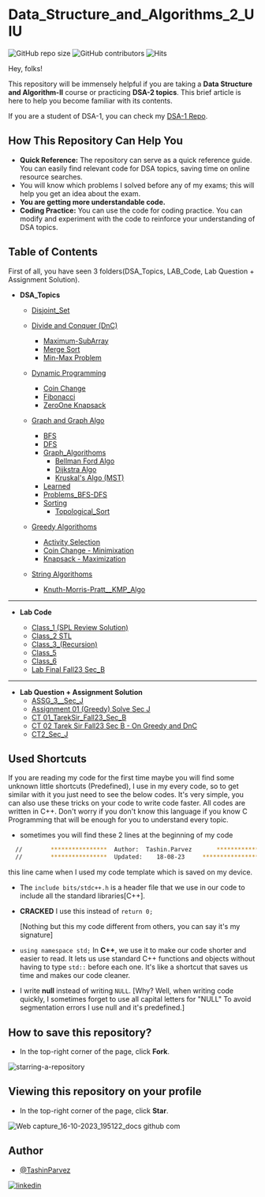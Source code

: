 # Data_Structure_and_Algorithms_2_UIU

![GitHub repo size](https://img.shields.io/github/repo-size/TashinParvez/Data_Structure_and_Algorithms_2_UIU)
![GitHub contributors](https://img.shields.io/github/contributors/TashinParvez/Data_Structure_and_Algorithms_2_UIU)
![Hits](https://hits.seeyoufarm.com/api/count/incr/badge.svg?url=https://github.com/TashinParvez/Data_Structure_and_Algorithms_2_UIU)

Hey, folks! 

This repository will be immensely helpful if you are taking a **Data Structure and Algorithm-II** course or practicing **DSA-2 topics**. This brief article is here to help you become familiar with its contents.

If you are a student of DSA-1, you can check my [DSA-1 Repo](https://github.com/TashinParvez/DSA_1_UIU).


## How This Repository Can Help You

- **Quick Reference:** The repository can serve as a quick reference guide. You can easily find relevant code for DSA topics, saving time on online resource searches.
- You will know which problems I solved before any of my exams; this will help you get an idea about the exam.
- **You are getting more understandable code.**
- **Coding Practice:** You can use the code for coding practice. You can modify and experiment with the code to reinforce your understanding of DSA topics.


## Table of Contents
First of all, you have seen 3 folders(DSA_Topics, LAB_Code, Lab Question + Assignment Solution).

 - **DSA_Topics**
    - [Disjoint_Set](https://github.com/TashinParvez/Data_Structure_and_Algorithms_2_UIU/tree/main/DSA_Topics/Disjoint_Set)

    - [Divide and Conquer (DnC)](https://github.com/TashinParvez/Data_Structure_and_Algorithms_2_UIU/tree/main/DSA_Topics/Divide%20and%20Conquer%20(DnC))
      - [Maximum-SubArray](https://github.com/TashinParvez/Data_Structure_and_Algorithms_2_UIU/tree/main/DSA_Topics/Divide%20and%20Conquer%20(DnC)/Maximum-SubArray)
      - [Merge Sort](https://github.com/TashinParvez/Data_Structure_and_Algorithms_2_UIU/tree/main/DSA_Topics/Divide%20and%20Conquer%20(DnC)/Merge%20Sort)
      - [Min-Max Problem](https://github.com/TashinParvez/Data_Structure_and_Algorithms_2_UIU/tree/main/DSA_Topics/Divide%20and%20Conquer%20(DnC)/Min-Max%20Problem)

    - [Dynamic Programming](https://github.com/TashinParvez/Data_Structure_and_Algorithms_2_UIU/tree/main/DSA_Topics/Dynamic%20Programming)
      - [Coin Change](https://github.com/TashinParvez/Data_Structure_and_Algorithms_2_UIU/tree/main/DSA_Topics/Dynamic%20Programming/Coin%20Change)
      - [Fibonacci](https://github.com/TashinParvez/Data_Structure_and_Algorithms_2_UIU/tree/main/DSA_Topics/Dynamic%20Programming/Fibonacci)
      - [ZeroOne Knapsack](https://github.com/TashinParvez/Data_Structure_and_Algorithms_2_UIU/tree/main/DSA_Topics/Dynamic%20Programming/ZeroOne%20Knapsack)

    - [Graph and Graph Algo](https://github.com/TashinParvez/Data_Structure_and_Algorithms_2_UIU/tree/main/DSA_Topics/Graph%20and%20Graph%20Algo)
      - [BFS](https://github.com/TashinParvez/Data_Structure_and_Algorithms_2_UIU/tree/main/DSA_Topics/Graph%20and%20Graph%20Algo/BFS)
      - [DFS](https://github.com/TashinParvez/Data_Structure_and_Algorithms_2_UIU/tree/main/DSA_Topics/Graph%20and%20Graph%20Algo/DFS)
      - [Graph_Algorithoms](https://github.com/TashinParvez/Data_Structure_and_Algorithms_2_UIU/tree/main/DSA_Topics/Graph%20and%20Graph%20Algo/Graph_Algorithoms)
        - [Bellman Ford Algo](https://github.com/TashinParvez/Data_Structure_and_Algorithms_2_UIU/tree/main/DSA_Topics/Graph%20and%20Graph%20Algo/Graph_Algorithoms/Bellman%20Ford%20Algo)
        - [Dijkstra Algo](https://github.com/TashinParvez/Data_Structure_and_Algorithms_2_UIU/tree/main/DSA_Topics/Graph%20and%20Graph%20Algo/Graph_Algorithoms/Dijkstra%20Algo)
        - [Kruskal's Algo (MST)](https://github.com/TashinParvez/Data_Structure_and_Algorithms_2_UIU/tree/main/DSA_Topics/Graph%20and%20Graph%20Algo/Graph_Algorithoms/Kruskal's%20Algo%20(MST))
      - [Learned](https://github.com/TashinParvez/Data_Structure_and_Algorithms_2_UIU/tree/main/DSA_Topics/Graph%20and%20Graph%20Algo/Learned)
      - [Problems_BFS-DFS](https://github.com/TashinParvez/Data_Structure_and_Algorithms_2_UIU/tree/main/DSA_Topics/Graph%20and%20Graph%20Algo/Problems_BFS-DFS)
      - [Sorting](https://github.com/TashinParvez/Data_Structure_and_Algorithms_2_UIU/tree/main/DSA_Topics/Graph%20and%20Graph%20Algo/Sorting)
        - [Topological_Sort](https://github.com/TashinParvez/Data_Structure_and_Algorithms_2_UIU/tree/main/DSA_Topics/Graph%20and%20Graph%20Algo/Sorting/Topological_Sort)

    - [Greedy Algorithoms](https://github.com/TashinParvez/Data_Structure_and_Algorithms_2_UIU/tree/main/DSA_Topics/Greedy%20Algorithoms)
      - [Activity Selection](https://github.com/TashinParvez/Data_Structure_and_Algorithms_2_UIU/tree/main/DSA_Topics/Greedy%20Algorithoms/Activity%20Selection)
      - [Coin Change - Minimixation](https://github.com/TashinParvez/Data_Structure_and_Algorithms_2_UIU/tree/main/DSA_Topics/Greedy%20Algorithoms/Coin%20Change%20-%20Minimixation)
      - [Knapsack - Maximization](https://github.com/TashinParvez/Data_Structure_and_Algorithms_2_UIU/tree/main/DSA_Topics/Greedy%20Algorithoms/Knapsack%20-%20Maximization)

    - [String Algorithoms](https://github.com/TashinParvez/Data_Structure_and_Algorithms_2_UIU/tree/main/DSA_Topics/String%20Algorithoms)
      - [Knuth-Morris-Pratt__KMP_Algo](https://github.com/TashinParvez/Data_Structure_and_Algorithms_2_UIU/tree/main/DSA_Topics/String%20Algorithoms/Knuth-Morris-Pratt__KMP_Algo)

___

- **Lab Code**
  
  - [Class_1 (SPL Review Solution)](https://github.com/TashinParvez/Data_Structure_and_Algorithms_2_UIU/tree/main/LAB_Code/Class_1%20(SPL%20Review%20Solution))
  - [Class_2 STL](https://github.com/TashinParvez/Data_Structure_and_Algorithms_2_UIU/tree/main/LAB_Code/Class_2%20STL)
  - [Class_3_(Recursion)](https://github.com/TashinParvez/Data_Structure_and_Algorithms_2_UIU/tree/main/LAB_Code/Class_3_(Recursion))
  - [Class_5](https://github.com/TashinParvez/Data_Structure_and_Algorithms_2_UIU/tree/main/LAB_Code/Class_5)
  - [Class_6](https://github.com/TashinParvez/Data_Structure_and_Algorithms_2_UIU/tree/main/LAB_Code/Class_6)
  - [Lab Final Fall23 Sec_B](https://github.com/TashinParvez/Data_Structure_and_Algorithms_2_UIU/tree/main/LAB_Code/Lab%20Final%20Fall23%20Sec_B)

***

- **Lab Question + Assignment Solution**
   - [ASSG_3__Sec_J](https://github.com/TashinParvez/Data_Structure_and_Algorithms_2_UIU/tree/main/Lab%20Question%20%2B%20Assignment%20Solution/ASSG_3__Sec_J)
  - [Assignment 01 (Greedy) Solve Sec J](https://github.com/TashinParvez/Data_Structure_and_Algorithms_2_UIU/tree/main/Lab%20Question%20%2B%20Assignment%20Solution/Assignment%2001%20(Greedy)%20Solve%20Sec%20J)
  - [CT 01_TarekSir_Fall23_Sec_B](https://github.com/TashinParvez/Data_Structure_and_Algorithms_2_UIU/tree/main/Lab%20Question%20%2B%20Assignment%20Solution/CT%2001_TarekSir_Fall23_Sec_B)
  - [CT 02 Tarek Sir Fall23 Sec B - On Greedy and DnC](https://github.com/TashinParvez/Data_Structure_and_Algorithms_2_UIU/tree/main/Lab%20Question%20%2B%20Assignment%20Solution/CT%2002%20Tarek%20Sir%20Fall23%20Sec%20B%20-%20On%20Greedy%20and%20DnC)
  - [CT2_Sec_J](https://github.com/TashinParvez/Data_Structure_and_Algorithms_2_UIU/tree/main/Lab%20Question%20%2B%20Assignment%20Solution/CT2_Sec_J)



## Used Shortcuts
If you are reading my code for the first time maybe you will find some unknown little shortcuts (Predefined), I use in my every code, so to get similar with it you just need to see the below codes. It's very simple, you can also use these tricks on your code to write code faster. All codes are written in C++. Don't worry if you don't know this language if you know C Programming that will be enough for you to understand every topic. 

- sometimes you will find these 2 lines at the beginning of my code
```bash
  //        ****************  Author:  Tashin.Parvez       *************************\
  //        ****************  Updated:    18-08-23     *************************\
```
   this line came when I used my code template which is saved on my device.
- The `include bits/stdc++.h` is a header file that we use in our code to include all the standard libraries[C++].
- **CRACKED** I use this instead of `return 0;`
   
   [Nothing but this my code different from others, you can say it's my signature]
- `using namespace std;`
In **C++**, we use it to make our code shorter and easier to read. It lets us use standard C++ functions and objects without having to type `std::` before each one. It's like a shortcut that saves us time and makes our code cleaner.

- I write **null** instead of writing `NULL`. [Why? Well, when writing code quickly, I sometimes forget to use all capital letters for "NULL" To avoid segmentation errors I use null and it's predefined.]

 
## How to save this repository?

- In the top-right corner of the page, click **Fork**.
  
![starring-a-repository](https://docs.github.com/assets/cb-40742/mw-1440/images/help/repository/fork-button.webp)

## Viewing this repository on your profile
- In the top-right corner of the page, click **Star**.
  
![Web capture_16-10-2023_195122_docs github com](https://docs.github.com/assets/cb-8608/mw-1440/images/help/stars/starring-a-repository.webp)




## Author
- [@TashinParvez](https://github.com/TashinParvez)

[![linkedin](https://img.shields.io/badge/linkedin-0A66C2?style=for-the-badge&logo=linkedin&logoColor=white)](https://www.linkedin.com/in/tashinparvez/)

